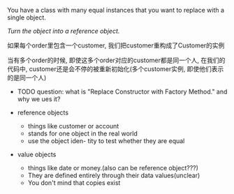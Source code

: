 You have a class with many equal instances that you want to replace with a single object.

*Turn the object into a reference object.*

如果每个order里包含一个customer, 我们把customer重构成了Customer的实例

当有多个order的时候, 即使这多个order对应的customer都是同一个人, 在我们的代码中, customer还是会不停的被重新初始化(多个customer实例, 即使他们表示的是同一个人)

+ TODO question: what is "Replace Constructor with Factory Method." and why we ues it?

+ reference objects
    + things like customer or account
    + stands for one object in the real world
    + use the object iden- tity to test whether they are equal

+ value objects
    + things like date or money.(also can be reference object???)
    + They are defined entirely through their data values(unclear)
    + You don't mind that copies exist
